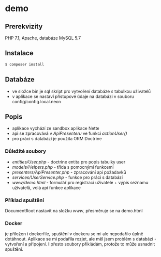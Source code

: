 # demo

## Prerekvizity
PHP 7.1, Apache, databáze MySQL 5.7

## Instalace
```bash
$ composer install
```

## Databáze
* ve složce bin je sql skript pro vytvoření databáze s tabulkou uživatelů
* v aplikace se nastaví přístupové údaje na databázi v souboru config/config.local.neon

## Popis
* aplikace vychází ze sandbox aplikace Nette
* api se zpracovává v *ApiPresenteru* ve funkci *actionUser()*
* pro práci s databází je použita ORM Doctrine

### Důležité soubory
* *entities/User.php* - doctrine entita pro popis tabulky user
* *models/Helpers.php* - třída s pomocnými funkcemi
* *presenters/ApiPresenter.php* - zpracování api požadavků 
* *services/UserService.php* - funkce pro práci s databází
* *www/demo.html* - formulář pro registraci uživatele + výpis seznamu uživatelů, volá api funkce aplikace

### Příklad spuštění
DocumentRoot nastavit na složku *www*, přesměruje se na demo.html

### Docker
je přiložen i dockerfile, spuštění v dockeru se mi ale nepodařilo úplně dotáhnout. Aplikace se mi podařila rozjet, ale měl jsem problém s databází - vytvoření a připojení. I přesto soubory přikládám, protože to může usnadnit spuštění.
